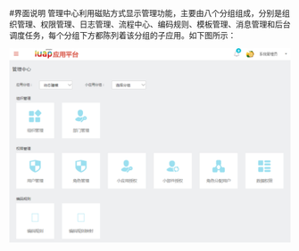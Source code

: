 #界面说明
管理中心利用磁贴方式显示管理功能，主要由八个分组组成，分别是组织管理、权限管理、日志管理、流程中心、编码规则、模板管理、消息管理和后台调度任务，每个分组下方都陈列着该分组的子应用。如下图所示：

![](/articles/application/2-/images/image5.png)   